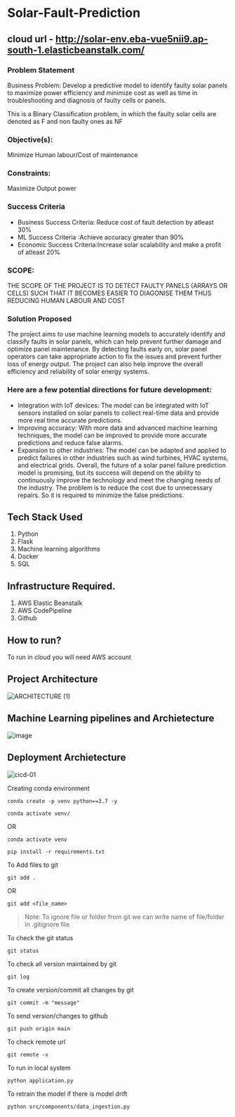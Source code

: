 # Solar-Fault-Prediction
## cloud url - http://solar-env.eba-vue5nii9.ap-south-1.elasticbeanstalk.com/

### Problem Statement
Business Problem: Develop a predictive model to identify faulty solar panels to
maximize power efficiency and minimize cost as well as time in troubleshooting and
diagnosis of faulty cells or panels.

This is a Binary Classification problem, in which the faulty solar cells are denoted as F and non faulty ones as NF

### Objective(s):
Minimize Human labour/Cost of maintenance

### Constraints: 
 Maximize Output power

### Success Criteria
-  Business Success Criteria: Reduce cost of fault detection by atleast 30%
-  ML Success Criteria :Achieve accuracy greater than 90%
-  Economic Success Criteria:Increase solar scalability and make a profit of atleast 20%

### SCOPE:
THE SCOPE OF THE PROJECT IS TO DETECT FAULTY PANELS (ARRAYS OR CELLS)  SUCH THAT IT BECOMES EASIER TO DIAGONISE THEM THUS REDUCING HUMAN LABOUR AND COST 


### Solution Proposed 
The project aims to use machine learning models to accurately identify and classify faults in solar panels, which can help prevent further damage and optimize panel maintenance. By detecting faults early on, solar panel operators can take appropriate action to fix the issues and prevent further loss of energy output. The project can also help improve the overall efficiency and reliability of solar energy systems.

### Here are a few potential directions for future development:

- Integration with IoT devices: The model can be integrated with IoT sensors installed on solar panels to collect real-time data and provide more real time accurate predictions.
- Improving accuracy: With more data and advanced machine learning techniques, the model can be improved to provide more accurate predictions and reduce false alarms.
- Expansion to other industries: The model can be adapted and applied to predict failures in other industries such as wind turbines, HVAC systems, and electrical grids.
Overall, the future of a solar panel failure prediction model is promising, but its success will depend on the ability to continuously improve the technology and meet the changing needs of the industry.
The problem is to reduce the cost due to unnecessary repairs. So it is required to minimize the false predictions.

## Tech Stack Used
1. Python 
2. Flask
3. Machine learning algorithms
4. Docker
5. SQL

## Infrastructure Required.

1. AWS Elastic Beanstalk
2. AWS CodePipeline
4. Github




## How to run?
To run in cloud you will need AWS account 

## Project Architecture
![ARCHITECTURE (1)](https://user-images.githubusercontent.com/95979968/228357087-c8d7ec12-05ef-401e-88cc-8df9d12d1f95.png)


## Machine Learning pipelines and Archietecture
![image](https://user-images.githubusercontent.com/57321948/193536768-ae704adc-32d9-4c6c-b234-79c152f756c5.png)


## Deployment Archietecture
![cicd-01](https://user-images.githubusercontent.com/95979968/228358206-09497056-f90b-44db-b5af-04b3b139e27f.jpg)




Creating conda environment
```
conda create -p venv python==3.7 -y
```
```
conda activate venv/
```
OR 
```
conda activate venv
```

```
pip install -r requirements.txt
```

To Add files to git
```
git add .
```

OR
```
git add <file_name>
```

> Note: To ignore file or folder from git we can write name of file/folder in .gitignore file

To check the git status 
```
git status
```
To check all version maintained by git
```
git log
```

To create version/commit all changes by git
```
git commit -m "message"
```

To send version/changes to github
```
git push origin main
```

To check remote url 
```
git remote -v 
```

To run in local system
```
python application.py 
```
To retrain the model if there is model drift
```
python src/components/data_ingestion.py

